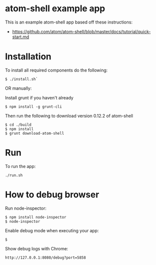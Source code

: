 # atom-shell example app

This is an example atom-shell app based off these instructions:
- https://github.com/atom/atom-shell/blob/master/docs/tutorial/quick-start.md

# Installation
To install all required components do the following:

```
$ ./install.sh`
```

OR manually:

Install grunt if you haven't already

```
$ npm install -g grunt-cli
```

Then run the following to download version 0.12.2 of atom-shell
```
$ cd ./build
$ npm install
$ grunt download-atom-shell
```

# Run
To run the app:

```
./run.sh
```

# How to debug browser

Run node-inspector:

```
$ npm install node-inspector
$ node-inspector
```

Enable debug mode when executing your app:

```
$
```

Show debug logs with Chrome:

```
http://127.0.0.1:8080/debug?port=5858
```
